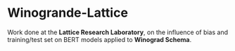 # Winogrande-Lattice

Work done at the **Lattice Research Laboratory**, on the influence 
of bias and training/test set on BERT models applied to 
**Winograd Schema**.